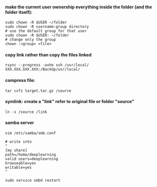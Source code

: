 #### make the current user ownership everything inside the folder (and the folder itself):
```
sudo chown -R $USER ~/folder
sudo chown -R username:group directory
# use the default group for that user
sudo chown -R $USER: ~/folder
# change only the group
chown :<group> <file>
```

#### copy link rather than copy the files linked
```
rsync --progress -avhe ssh /usr/local/  XXX.XXX.XXX.XXX:/BackUp/usr/local/
```

#### compress file: 
```
tar cvfz target.tar.gz /source
```

#### symlink: create a "link" refer to original file or folder "source" 
```
ln -s /source /link
```

#### samba server
```
vim /etc/samba/smb.conf

# write into
"
[my share]
path=/home/deeplearning
valid users=deeplearning
browseable=yes
writable=yes
"

sudo service smbd restart
```
